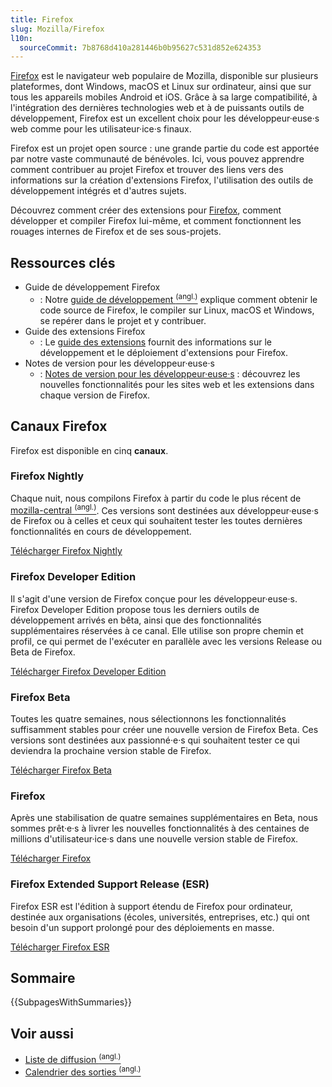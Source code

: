 ```yaml
---
title: Firefox
slug: Mozilla/Firefox
l10n:
  sourceCommit: 7b8768d410a281446b0b95627c531d852e624353
---
```


[Firefox](https://www.firefox.com/fr/) est le navigateur web populaire de Mozilla, disponible sur plusieurs plateformes, dont Windows, macOS et Linux sur ordinateur, ainsi que sur tous les appareils mobiles Android et iOS. Grâce à sa large compatibilité, à l'intégration des dernières technologies web et à de puissants outils de développement, Firefox est un excellent choix pour les développeur·euse·s web comme pour les utilisateur·ice·s finaux.

Firefox est un projet open source&nbsp;: une grande partie du code est apportée par notre vaste communauté de bénévoles. Ici, vous pouvez apprendre comment contribuer au projet Firefox et trouver des liens vers des informations sur la création d'extensions Firefox, l'utilisation des outils de développement intégrés et d'autres sujets.

Découvrez comment créer des extensions pour [Firefox](https://www.firefox.com/fr/), comment développer et compiler Firefox lui-même, et comment fonctionnent les rouages internes de Firefox et de ses sous-projets.

## Ressources clés

- Guide de développement Firefox
  - : Notre [guide de développement <sup>(angl.)</sup>](https://firefox-source-docs.mozilla.org/contributing/index.html) explique comment obtenir le code source de Firefox, le compiler sur Linux, macOS et Windows, se repérer dans le projet et y contribuer.
- Guide des extensions Firefox
  - : Le [guide des extensions](/fr/docs/Mozilla/Add-ons) fournit des informations sur le développement et le déploiement d'extensions pour Firefox.
- Notes de version pour les développeur·euse·s
  - : [Notes de version pour les développeur·euse·s](/fr/docs/Mozilla/Firefox/Releases)&nbsp;: découvrez les nouvelles fonctionnalités pour les sites web et les extensions dans chaque version de Firefox.

## Canaux Firefox

Firefox est disponible en cinq **canaux**.

### Firefox Nightly

Chaque nuit, nous compilons Firefox à partir du code le plus récent de [mozilla-central <sup>(angl.)</sup>](https://hg-edge.mozilla.org/mozilla-central/). Ces versions sont destinées aux développeur·euse·s de Firefox ou à celles et ceux qui souhaitent tester les toutes dernières fonctionnalités en cours de développement.

[Télécharger Firefox Nightly](https://www.firefox.com/fr/channel/desktop/#nightly)

### Firefox Developer Edition

Il s'agit d'une version de Firefox conçue pour les développeur·euse·s. Firefox Developer Edition propose tous les derniers outils de développement arrivés en bêta, ainsi que des fonctionnalités supplémentaires réservées à ce canal. Elle utilise son propre chemin et profil, ce qui permet de l'exécuter en parallèle avec les versions Release ou Beta de Firefox.

[Télécharger Firefox Developer Edition](https://www.firefox.com/fr/channel/desktop/developer/)

### Firefox Beta

Toutes les quatre semaines, nous sélectionnons les fonctionnalités suffisamment stables pour créer une nouvelle version de Firefox Beta. Ces versions sont destinées aux passionné·e·s qui souhaitent tester ce qui deviendra la prochaine version stable de Firefox.

[Télécharger Firefox Beta](https://www.firefox.com/fr/channel/desktop/#beta)

### Firefox

Après une stabilisation de quatre semaines supplémentaires en Beta, nous sommes prêt·e·s à livrer les nouvelles fonctionnalités à des centaines de millions d'utilisateur·ice·s dans une nouvelle version stable de Firefox.

[Télécharger Firefox](https://www.firefox.com/fr/)

### Firefox Extended Support Release (ESR)

Firefox ESR est l'édition à support étendu de Firefox pour ordinateur, destinée aux organisations (écoles, universités, entreprises, etc.) qui ont besoin d'un support prolongé pour des déploiements en masse.

[Télécharger Firefox ESR](https://www.firefox.com/fr/download/all/#product-desktop-esr)

## Sommaire

{{SubpagesWithSummaries}}

## Voir aussi

- [Liste de diffusion <sup>(angl.)</sup>](https://groups.google.com/a/mozilla.org/g/firefox-dev)
- [Calendrier des sorties <sup>(angl.)</sup>](https://whattrainisitnow.com/calendar/)

